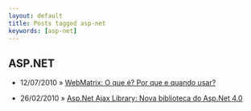```yaml
---
layout: default
title: Posts tagged asp-net
keywords: [asp-net]
---
```

<h2 class="category">ASP.NET</h2>
<ul class="posts">
<li>
<p>
<span class="date">12/07/2010</span> &raquo; 
<a href="/blog/webmatrix-o-que-e-por-que-usar">WebMatrix: O que é? Por que e quando usar?</a>
</p>
</li> 
<li>
<p>
<span class="date">26/02/2010</span> &raquo; 
<a href="/blog/asp-net-ajax-library-nova-biblioteca-do-asp-net-4-0">Asp.Net Ajax Library: Nova biblioteca do Asp.Net 4.0</a>
</p>
</li> 
</ul>

